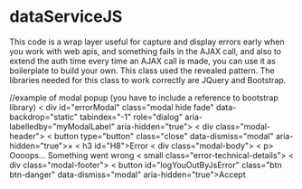dataServiceJS
=============

This code is a wrap layer useful for capture and display errors early when you work with web apis, and something fails in the AJAX call, and also to extend the auth time
every time an AJAX call is made, you can use it as boilerplate to build your own. This class used the revealed pattern.
The libraries needed for this class to work correctly are JQuery and Bootstrap.


<p> </p>
//example of modal popup (you have to include a reference to bootstrap library)
 < div id="errorModal" class="modal hide fade" data-backdrop="static" tabindex="-1" role="dialog" aria-labelledby="myModalLabel" aria-hidden="true">
                < div class="modal-header">
                    < button type="button" class="close" data-dismiss="modal" aria-hidden="true">×</ button>
                    < h3 id="H8">Error</ h3>
                </ div>
                < div class="modal-body">
                    < p>
                        Oooops... Something went wrong
                    </ p>
                    < small class="error-technical-details"></ small>
                </ div>
                < div class="modal-footer">
                    < button id="logYouOutByJsError" class="btn btn-danger" data-dismiss="modal" aria-hidden="true">Accept</ button>
                </ div>
            </ div>
